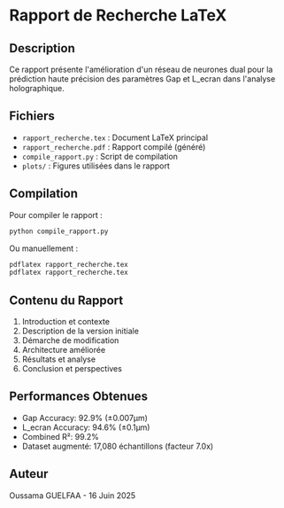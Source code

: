 # Rapport de Recherche LaTeX

## Description
Ce rapport présente l'amélioration d'un réseau de neurones dual pour la prédiction haute précision des paramètres Gap et L_ecran dans l'analyse holographique.

## Fichiers
- `rapport_recherche.tex` : Document LaTeX principal
- `rapport_recherche.pdf` : Rapport compilé (généré)
- `compile_rapport.py` : Script de compilation
- `plots/` : Figures utilisées dans le rapport

## Compilation
Pour compiler le rapport :
```bash
python compile_rapport.py
```

Ou manuellement :
```bash
pdflatex rapport_recherche.tex
pdflatex rapport_recherche.tex
```

## Contenu du Rapport
1. Introduction et contexte
2. Description de la version initiale
3. Démarche de modification
4. Architecture améliorée
5. Résultats et analyse
6. Conclusion et perspectives

## Performances Obtenues
- Gap Accuracy: 92.9% (±0.007µm)
- L_ecran Accuracy: 94.6% (±0.1µm)
- Combined R²: 99.2%
- Dataset augmenté: 17,080 échantillons (facteur 7.0x)

## Auteur
Oussama GUELFAA - 16 Juin 2025
